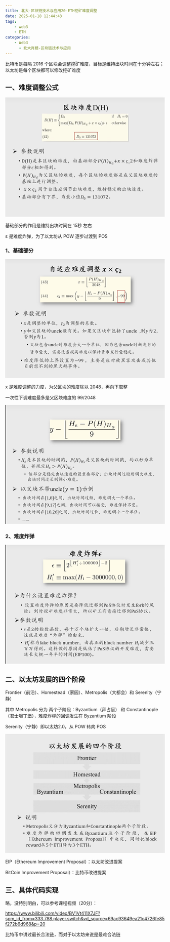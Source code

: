 ```yaml
---
title: 北大-区块链技术与应用20-ETH挖矿难度调整
date: 2025-01-18 12:44:43
tags:
    - web3
    - ETH
categories:
    - Web3
      - 北大肖臻-区块链技术与应用
---
```


比特币是每隔 2016 个区块会调整挖矿难度，目标是维持出块时间在十分钟左右；以太坊是每个区块都可以修改挖矿难度

## 一、难度调整公式

![图一](../images/49/1.png)

基础部分的作用是维持出块时间在 15秒 左右

ε 是难度炸弹，为了以太坊从 POW 逐步过渡到 POS

### 1、基础部分

![图二](../images/49/2.png)

x 是难度调整的力度，为父区块的难度除以 2048，再向下取整

一次性下调难度最多是父区块难度的 99/2048

![图三](../images/49/3.png)

### 2、难度炸弹

![图四](../images/49/4.png)

## 二、以太坊发展的四个阶段

Frontier（前沿）、Homestead（家园）、Metropolis（大都会）和 Serenity（宁静）

其中 Metropolis 分为 两个子阶段：Byzantium（拜占庭） 和 Constantinople（君士坦丁堡），难度炸弹的回调发生在 Byzantium 阶段

Serenity（宁静）即以太坊2.0，从 POW 转向 POS

![图五](../images/49/5.png)

EIP（Ethereum Improvement Proposal）：以太坊改进提案

BitCoin Improvement Proposal）：比特币改进提案

## 三、具体代码实现

略，没特别明白，可以参考课程视频（20分）：

https://www.bilibili.com/video/BV1Vt411X7JF?spm_id_from=333.788.player.switch&vd_source=69ac93649ea21c4726fe85f272b6d968&p=20

比特币中讲过最长合法链，而对于以太坊来说是最难合法链
